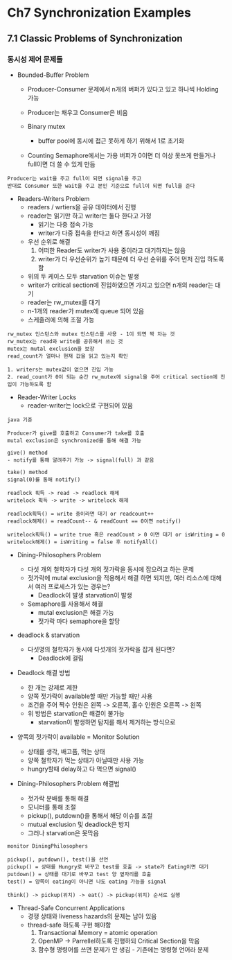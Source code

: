 # Ch7 Synchronization Examples

## 7.1 Classic Problems of Synchronization

### 동시성 제어 문제들
    
- Bounded-Buffer Problem
    - Producer-Consumer 문제에서 n개의 버퍼가 있다고 있고 하나씩 Holding 가능
    - Producer는 채우고 Consumer은 비움

    - Binary mutex
        - buffer pool에 동시에 접근 못하게 하기 위해서 1로 초기화
    - Counting Semaphore에서는 가용 버퍼가 0이면 더 이상 못쓰게 만들거나 full이면 더 쓸 수 있게 만듬

```
Producer는 wait을 주고 full이 되면 signal을 주고
반대로 Consumer 또한 wait을 주고 본인 기준으로 full이 되면 full을 준다
```

- Readers-Writers Problem
    - readers / wrtiers을 공유 데이터에서 진행
    - reader는 읽기만 하고 writer는 둘다 한다고 가정
        - 읽기는 다중 접속 가능
        - writer가 다중 접속을 한다고 하면 동시성이 깨짐
    - 우선 순위로 해결
        1. 어떠한 Reader도 writer가 사용 중이라고 대기하지는 않음
        2. writer가 더 우선순위가 높기 때문에 더 우선 순위를 주어 먼저 진입 하도록 함
    - 위의 두 케이스 모두 starvation 이슈는 발생
    - writer가 critical section에 진입하였으면 가지고 있으면 n개의 reader는 대기
    - reader는 rw_mutex를 대기
    - n-1개의 reader가 mutex에 queue 되어 있음
    - 스케줄러에 의해 조절 가능

```
rw_mutex 인스턴스와 mutex 인스턴스를 사용 - 1이 되면 꽉 차는 것
rw_mutex는 read와 write를 공유해서 쓰는 것
mutex는 mutal exclusion을 보장
read_count가 얼마나 현재 값을 읽고 있는지 확인

1. writers는 mutex값이 없으면 진입 가능
2. read_count가 0이 되는 순간 rw_mutex에 signal을 주어 critical section에 진입이 가능하도록 함
```

- Reader-Writer Locks
    - reader-writer는 lock으로 구현되어 있음

```
java 기준

Producer가 give를 호출하고 Consumer가 take를 호출
mutal exclusion은 synchronized를 통해 해결 가능

give() method
- notify를 통해 알려주기 가능 -> signal(full) 과 같음

take() method
signal(0)를 통해 notify()

readlock 획득 -> read -> readlock 해제
writelock 획득 -> write -> writelock 해제

readlock획득() = write 중이라면 대기 or readcount++
readlock해제() = readCount-- & readCount == 0이면 notify()

writelock획득() = write true 혹은 readCount > 0 이면 대기 or isWriting = 0
writelock해제() = isWriting = false 후 notifyAll()
```

- Dining-Philosophers Problem
    - 다섯 개의 철학자가 다섯 개의 젓가락을 동시에 잡으려고 하는 문제
    - 젓가락에 mutal exclusion을 적용해서 해결 하면 되지만, 여러 리소스에 대해서 여러 프로세스가 있는 경우는?
        - Deadlock이 발생 starvation이 발생
    - Semaphore를 사용해서 해결
        - mutal exclusion은 해결 가능
        - 젓가락 마다 semaphore을 할당

- deadlock & starvation
    - 다섯명의 철학자가 동시에 다섯개의 젓가락을 잡게 된다면?
        - Deadlock에 걸림

- Deadlock 해결 방법
    - 한 개는 강제로 제한
    - 양쪽 젓가락이 available할 때만 가능할 때만 사용
    - 조건을 주어 짝수 인원은 왼쪽 -> 오른쪽, 홀수 인원은 오른쪽 -> 왼쪽
    - 위 방법은 starvation은 해결이 불가능
        - starvation이 발생하면 탐지를 해서 제거하는 방식으로

- 양쪽의 젓가락이 available = Monitor Solution
    - 상태를 생각, 배고픔, 먹는 상태
    - 양쪽 철학자가 먹는 상태가 아닐때만 사용 가능
    - hungry할때 delay하고 다 먹으면 signal()

- Dining-Philosophers Problem 해결법
    - 젓가락 분배를 통해 해결
    - 모니터를 통해 조절
    - pickup(), putdown()을 통해서 해당 이슈를 조절
    -  mutual exclusion 및 deadlock은 방지
    - 그러나 starvation은 못막음

```
monitor DiningPhilosophers

pickup(), putdown(), test()을 선언
pickup() = 상태를 Hungry로 바꾸고 test를 호출 -> state가 Eating이면 대기
putdown() = 상태를 대기로 바꾸고 test 양 옆자리를 호출
test() = 양쪽이 eating이 아니면 나도 eating 가능을 signal

think() -> pickup(위치) -> eat() -> pickup(위치) 순서로 실행

```

- Thread-Safe Concurrent Applications
    - 경쟁 상태와 liveness hazards의 문제는 남아 있음
    - thread-safe 하도록 구현 해야함
        1. Transactional Memory = atomic operation
        2. OpenMP -> Parrellel하도록 진행하되 Critical Section을 막음
        3. 함수형 명령어를 쓰면 문제가 안 생김 - 기존에는 명령형 언어라 문제
